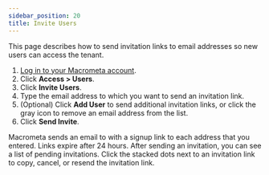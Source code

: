 ```yaml
---
sidebar_position: 20
title: Invite Users
---
```


This page describes how to send invitation links to email addresses so new users can access the tenant.

1. [Log in to your Macrometa account](https://auth-play.macrometa.io/).
1. Click **Access > Users**.
1. Click **Invite Users**.
1. Type the email address to which you want to send an invitation link.
1. (Optional) Click **Add User** to send additional invitation links, or click the gray icon to remove an email address from the list.
1. Click **Send Invite**.

Macrometa sends an email to with a signup link to each address that you entered. Links expire after 24 hours.
After sending an invitation, you can see a list of pending invitations. Click the stacked dots next to an invitation link to copy, cancel, or resend the invitation link.